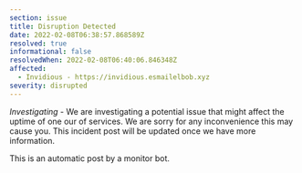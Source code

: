 ```yaml
---
section: issue
title: Disruption Detected
date: 2022-02-08T06:38:57.868589Z
resolved: true
informational: false
resolvedWhen: 2022-02-08T06:40:06.846348Z
affected:
  - Invidious - https://invidious.esmailelbob.xyz
severity: disrupted
---
```

*Investigating* - We are investigating a potential issue that might affect the uptime of one our of services. We are sorry for any inconvenience this may cause you. This incident post will be updated once we have more information.

This is an automatic post by a monitor bot.
        
